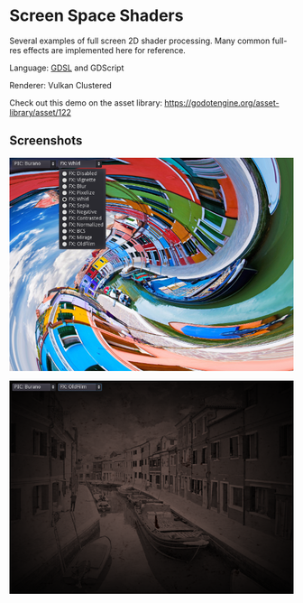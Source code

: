 # Screen Space Shaders

Several examples of full screen 2D shader processing.
Many common full-res effects are implemented here for reference.

Language: [GDSL](https://docs.godotengine.org/en/latest/tutorials/shaders/shader_reference/shading_language.html) and GDScript

Renderer: Vulkan Clustered

Check out this demo on the asset library: https://godotengine.org/asset-library/asset/122

## Screenshots

![Screenshot](screenshots/whirl.png)

![Screenshot](screenshots/old_film.png)
